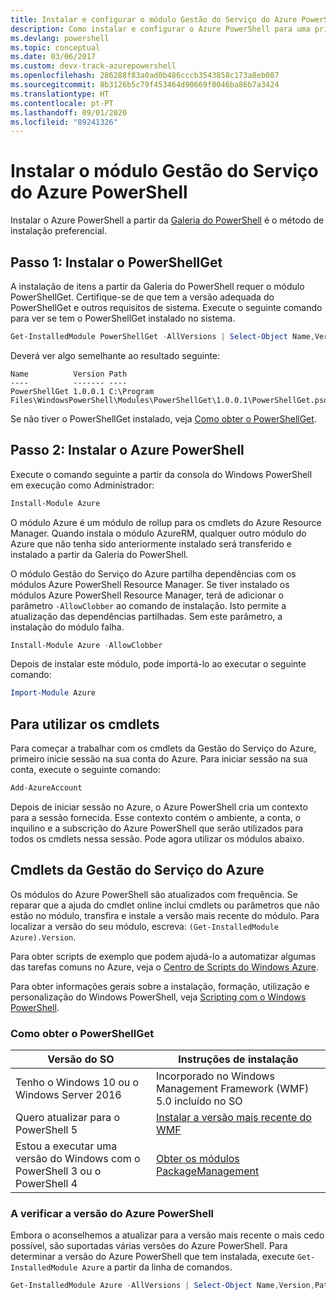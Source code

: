```yaml
---
title: Instalar e configurar o módulo Gestão do Serviço do Azure PowerShell | Microsoft Docs
description: Como instalar e configurar o Azure PowerShell para uma primeira utilização.
ms.devlang: powershell
ms.topic: conceptual
ms.date: 03/06/2017
ms.custom: devx-track-azurepowershell
ms.openlocfilehash: 286288f83a0ad0b486cccb3543858c173a8eb087
ms.sourcegitcommit: 8b3126b5c79f453464d90669f0046ba86b7a3424
ms.translationtype: HT
ms.contentlocale: pt-PT
ms.lasthandoff: 09/01/2020
ms.locfileid: "89241326"
---
```

# <a name="installing-the-azure-powershell-service-management-module"></a>Instalar o módulo Gestão do Serviço do Azure PowerShell

Instalar o Azure PowerShell a partir da [Galeria do PowerShell](https://www.powershellgallery.com/) é o método de instalação preferencial.

## <a name="step-1-install-powershellget"></a>Passo 1: Instalar o PowerShellGet

A instalação de itens a partir da Galeria do PowerShell requer o módulo PowerShellGet. Certifique-se de que tem a versão adequada do PowerShellGet e outros requisitos de sistema. Execute o seguinte comando para ver se tem o PowerShellGet instalado no sistema.

```powershell
Get-InstalledModule PowerShellGet -AllVersions | Select-Object Name,Version,Path
```

Deverá ver algo semelhante ao resultado seguinte:

```output
Name          Version Path
----          ------- ----
PowerShellGet 1.0.0.1 C:\Program Files\WindowsPowerShell\Modules\PowerShellGet\1.0.0.1\PowerShellGet.psd1
```

Se não tiver o PowerShellGet instalado, veja [Como obter o PowerShellGet](#how-to-get-powershellget).

## <a name="step-2-install-azure-powershell"></a>Passo 2: Instalar o Azure PowerShell

Execute o comando seguinte a partir da consola do Windows PowerShell em execução como Administrador:

```powershell
Install-Module Azure
```

O módulo Azure é um módulo de rollup para os cmdlets do Azure Resource Manager. Quando instala o módulo AzureRM, qualquer outro módulo do Azure que não tenha sido anteriormente instalado será transferido e instalado a partir da Galeria do PowerShell.

O módulo Gestão do Serviço do Azure partilha dependências com os módulos Azure PowerShell Resource Manager. Se tiver instalado os módulos Azure PowerShell Resource Manager, terá de adicionar o parâmetro `-AllowClobber` ao comando de instalação. Isto permite a atualização das dependências partilhadas. Sem este parâmetro, a instalação do módulo falha.

```powershell
Install-Module Azure -AllowClobber
```

Depois de instalar este módulo, pode importá-lo ao executar o seguinte comando:

```powershell
Import-Module Azure
```

## <a name="to-use-the-cmdlets"></a>Para utilizar os cmdlets

Para começar a trabalhar com os cmdlets da Gestão do Serviço do Azure, primeiro inicie sessão na sua conta do Azure. Para iniciar sessão na sua conta, execute o seguinte comando:

```powershell
Add-AzureAccount
```

Depois de iniciar sessão no Azure, o Azure PowerShell cria um contexto para a sessão fornecida. Esse contexto contém o ambiente, a conta, o inquilino e a subscrição do Azure PowerShell que serão utilizados para todos os cmdlets nessa sessão. Pode agora utilizar os módulos abaixo.

## <a name="azure-service-management-cmdlets"></a>Cmdlets da Gestão do Serviço do Azure

Os módulos do Azure PowerShell são atualizados com frequência. Se reparar que a ajuda do cmdlet online inclui cmdlets ou parâmetros que não estão no módulo, transfira e instale a versão mais recente do módulo. Para localizar a versão do seu módulo, escreva: `(Get-InstalledModule Azure).Version`.

Para obter scripts de exemplo que podem ajudá-lo a automatizar algumas das tarefas comuns no Azure, veja o [Centro de Scripts do Windows Azure](http://www.windowsazure.com/documentation/scripts/).

Para obter informações gerais sobre a instalação, formação, utilização e personalização do Windows PowerShell, veja [Scripting com o Windows PowerShell](https://go.microsoft.com/fwlink/p/?linkid=320210).

### <a name="how-to-get-powershellget"></a>Como obter o PowerShellGet

|Versão do SO|Instruções de instalação|
|---|---|
|Tenho o Windows 10 ou o Windows Server 2016|Incorporado no Windows Management Framework (WMF) 5.0 incluído no SO|
|Quero atualizar para o PowerShell 5|[Instalar a versão mais recente do WMF](https://www.microsoft.com/download/details.aspx?id=54616)|
|Estou a executar uma versão do Windows com o PowerShell 3 ou o PowerShell 4|[Obter os módulos PackageManagement](https://go.microsoft.com/fwlink/?LinkID=746217)|

<div id="helpmechoose"/>

### <a name="checking-the-version-of-azure-powershell"></a>A verificar a versão do Azure PowerShell

Embora o aconselhemos a atualizar para a versão mais recente o mais cedo possível, são suportadas várias versões do Azure PowerShell. Para determinar a versão do Azure PowerShell que tem instalada, execute `Get-InstalledModule Azure` a partir da linha de comandos.

```powershell
Get-InstalledModule Azure -AllVersions | Select-Object Name,Version,Path
```
